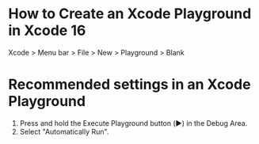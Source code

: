 # How to Create an Xcode Playground in Xcode 16

Xcode > Menu bar > File > New > Playground > Blank

# Recommended settings in an Xcode Playground

1. Press and hold the Execute Playground button (▶️) in the Debug Area.
1. Select "Automatically Run".
